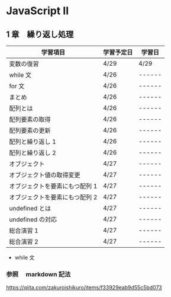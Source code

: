 # JavaScript Ⅱ

## 1 章　繰り返し処理

| 学習項目                       | 学習予定日 | 学習日 |
| ------------------------------ | ---------- | ------ |
| 変数の復習                     | 4/29       | 4/29   |
| while 文                       | 4/26       | ------ |
| for 文                         | 4/26       | ------ |
| まとめ                         | 4/26       | ------ |
| 配列とは                       | 4/26       | ------ |
| 配列要素の取得                 | 4/26       | ------ |
| 配列要素の更新                 | 4/26       | ------ |
| 配列と繰り返し 1               | 4/26       | ------ |
| 配列と繰り返し 2               | 4/26       | ------ |
| オブジェクト                   | 4/27       | ------ |
| オブジェクト値の取得変更       | 4/27       | ------ |
| オブジェクトを要素にもつ配列 1 | 4/27       | ------ |
| オブジェクトを要素にもつ配列 2 | 4/27       | ------ |
| undefined とは                 | 4/27       | ------ |
| undefined の対応               | 4/27       | ------ |
| 総合演習 1                     | 4/27       | ------ |
| 総合演習 2                     | 4/27       | ------ |

- while 文

### 参照　 markdown 記法

https://qiita.com/zakuroishikuro/items/f33929eab9d55c5bd073
